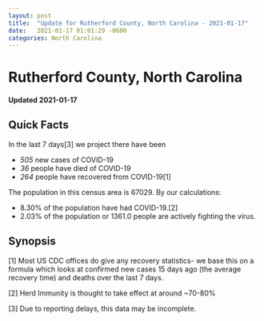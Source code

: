 ```yaml
---
layout: post
title:  "Update for Rutherford County, North Carolina - 2021-01-17"
date:   2021-01-17 01:01:29 -0600
categories: North Carolina
---
```


# Rutherford County, North Carolina
#### Updated 2021-01-17

## Quick Facts

In the last 7 days[3] we project there have been
- *505* new cases of COVID-19
- *36* people have died of COVID-19
- *264* people have recovered from COVID-19[1]

The population in this census area is 67029. By our calculations:
- 8.30% of the population have had COVID-19.[2]
- 2.03% of the population or 1361.0 people are actively fighting the virus.

## Synopsis




[1] Most US CDC offices do give any recovery statistics- we base this on a formula which looks at confirmed new cases
15 days ago (the average recovery time) and deaths over the last 7 days.

[2] Herd Immunity is thought to take effect at around ~70-80%

[3] Due to reporting delays, this data may be incomplete.
 
    